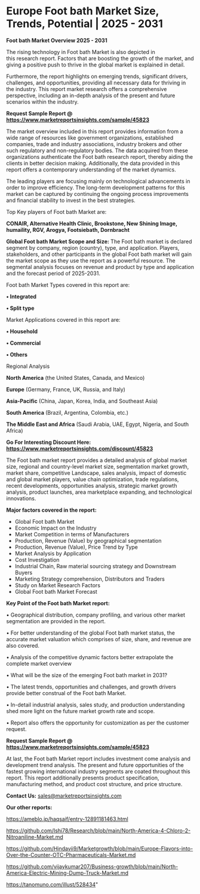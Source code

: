# Europe Foot bath Market Size, Trends, Potential | 2025 - 2031

<Strong> Foot bath Market Overview 2025 - 2031</strong>

The rising technology in Foot bath Market is also depicted in this research report. Factors that are boosting the growth of the market, and giving a positive push to thrive in the global market is explained in detail.

Furthermore, the report highlights on emerging trends, significant drivers, challenges, and opportunities, providing all necessary data for thriving in the industry. This report market research offers a comprehensive perspective, including an in-depth analysis of the present and future scenarios within the industry.

<strong>Request Sample Report @ <a href=https://www.marketreportsinsights.com/sample/45823>https://www.marketreportsinsights.com/sample/45823</a></strong>

The market overview included in this report provides information from a wide range of resources like government organizations, established companies, trade and industry associations, industry brokers and other such regulatory and non-regulatory bodies. The data acquired from these organizations authenticate the Foot bath research report, thereby aiding the clients in better decision making. Additionally, the data provided in this report offers a contemporary understanding of the market dynamics.

The leading players are focusing mainly on technological advancements in order to improve efficiency. The long-term development patterns for this market can be captured by continuing the ongoing process improvements and financial stability to invest in the best strategies.

Top Key players of Foot bath Market are:

<strong>CONAIR, Alternative Health Clinic, Brookstone, New Shining Image, humaility, RGV, Arogya, Footsiebath, Dornbracht</strong>

<strong><b>Global Foot bath Market Scope and Size:</b></strong>
The Foot bath market is declared segment by company, region (country), type, and application. Players, stakeholders, and other participants in the global Foot bath market will gain the market scope as they use the report as a powerful resource. The segmental analysis focuses on revenue and product by type and application and the forecast period of 2025-2031.

Foot bath Market Types covered in this report are:

<strong>•  Integrated

•  Split type</strong>

Market Applications covered in this report are:

<strong>•  Household

•  Commercial

•  Others</strong> 

Regional Analysis

<strong>North America</strong> (the United States, Canada, and Mexico)

<strong>Europe</strong> (Germany, France, UK, Russia, and Italy)

<strong>Asia-Pacific</strong> (China, Japan, Korea, India, and Southeast Asia)

<strong>South America</strong> (Brazil, Argentina, Colombia, etc.)

<strong>The Middle East and Africa</strong> (Saudi Arabia, UAE, Egypt, Nigeria, and South Africa)

<strong>Go For Interesting Discount Here: <a href=https://www.marketreportsinsights.com/discount/45823>https://www.marketreportsinsights.com/discount/45823</a></strong>

The Foot bath market report provides a detailed analysis of global market size, regional and country-level market size, segmentation market growth, market share, competitive Landscape, sales analysis, impact of domestic and global market players, value chain optimization, trade regulations, recent developments, opportunities analysis, strategic market growth analysis, product launches, area marketplace expanding, and technological innovations.

<strong><b>Major factors covered in the report:</b></strong>
<ul>
  <li>Global Foot bath Market </li>
  <li>Economic Impact on the Industry</li>
  <li>Market Competition in terms of Manufacturers</li>
  <li>Production, Revenue (Value) by geographical segmentation</li>
  <li>Production, Revenue (Value), Price Trend by Type</li>
  <li>Market Analysis by Application</li>
  <li>Cost Investigation</li>
  <li>Industrial Chain, Raw material sourcing strategy and Downstream Buyers</li>
  <li>Marketing Strategy comprehension, Distributors and Traders</li>
  <li>Study on Market Research Factors</li>
  <li>Global Foot bath Market Forecast</li>
</ul>

<strong><b>Key Point of the Foot bath Market report:</b></strong>

• Geographical distribution, company profiling, and various other market segmentation are provided in the report.

• For better understanding of the global Foot bath market status, the accurate market valuation which comprises of size, share, and revenue are also covered.

• Analysis of the competitive dynamic factors better extrapolate the complete market overview

• What will be the size of the emerging Foot bath market in 2031?

• The latest trends, opportunities and challenges, and growth drivers provide better construal of the Foot bath Market.

• In-detail industrial analysis, sales study, and production understanding shed more light on the future market growth rate and scope.

• Report also offers the opportunity for customization as per the customer request.

<strong>Request Sample Report @ <a href=https://www.marketreportsinsights.com/sample/45823>https://www.marketreportsinsights.com/sample/45823</a></strong>

At last, the Foot bath Market report includes investment come analysis and development trend analysis. The present and future opportunities of the fastest growing international industry segments are coated throughout this report. This report additionally presents product specification, manufacturing method, and product cost structure, and price structure.

<strong>Contact Us:</strong>
sales@marketreportsinsights.com

<strong>Our other reports:</strong>

<a href=https://ameblo.jp/haqsaif/entry-12891181463.html>https://ameblo.jp/haqsaif/entry-12891181463.html</a>

<a href=https://github.com/Ishi78/Research/blob/main/North-America-4-Chloro-2-Nitroaniline-Market.md>https://github.com/Ishi78/Research/blob/main/North-America-4-Chloro-2-Nitroaniline-Market.md</a>

<a href=https://github.com/Hindavii9/Marketgrowth/blob/main/Europe-Flavors-into-Over-the-Counter-OTC-Pharmaceuticals-Market.md>https://github.com/Hindavii9/Marketgrowth/blob/main/Europe-Flavors-into-Over-the-Counter-OTC-Pharmaceuticals-Market.md</a>

<a href=https://github.com/vijaykumar207/Business-growth/blob/main/North-America-Electric-Mining-Dump-Truck-Market.md>https://github.com/vijaykumar207/Business-growth/blob/main/North-America-Electric-Mining-Dump-Truck-Market.md</a>

<a href=https://tanomuno.com/illust/528434>https://tanomuno.com/illust/528434</a>"
